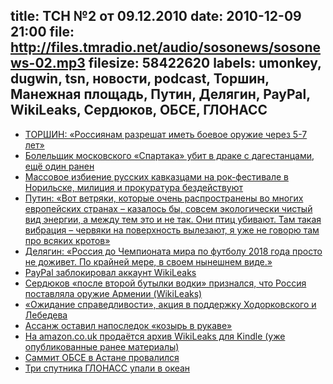 title: ТСН №2 от 09.12.2010
date: 2010-12-09 21:00
file: http://files.tmradio.net/audio/sosonews/sosonews-02.mp3
filesize: 58422620
labels: umonkey, dugwin, tsn, новости, podcast, Торшин, Манежная площадь, Путин, Делягин, PayPal, WikiLeaks, Сердюков, ОБСЕ, ГЛОНАСС
---
<ul>
<li><a href="http://www.kp.ru/daily/24602.5/773909/">ТОРШИН: «Россиянам разрешат иметь боевое оружие через 5-7 лет»</a></li>
<li><a href="http://www.newsru.com/russia/06dec2010/fight.html">Болельщик московского «Спартака» убит в драке с дагестанцами, ещё один ранен</a></li>
<li><a href="http://vadimb.livejournal.com/925028.html">Массовое избиение русских кавказцами на рок-фестивале в Норильске, милиция и прокуратура бездействуют</a></li>
<li><a href="http://gazeta.ru/politics/2010/12/06_a_3456957.shtml">Путин: «Вот ветряки, которые очень распространены во многих европейских странах – казалось бы, совсем экологически чистый вид энергии, а между тем это и не так. Они птиц убивают. Там такая вибрация – червяки на поверхность вылезают, я уже не говорю там про всяких кротов»</a></li>
<li><a href="http://nr2.ru/moskow/311602.html">Делягин: «Россия до Чемпионата мира по футболу 2018 года просто не доживет. По крайней мере, в своем нынешнем виде.»</a></li>
<li><a href="https://www.thepaypalblog.com/2010/12/paypal-statement-regarding-wikileaks/">PayPal заблокировал аккаунт WikiLeaks</a></li>
<li><a href="http://echo.msk.ru/news/731073-echo.phtml">Сердюков «после второй бутылки водки» признался, что Россия поставляла оружие Армении (WikiLeaks)</a></li>
<li><a href="http://khodorkovsky.ru/documents/2010/12/07/13822/">«Ожидание справедливости», акция в поддержку Ходорковского и Лебедева</a></li>
<li><a href="http://top.rbc.ru/society/09/12/2010/512117.shtml">Ассанж оставил напоследок «козырь в рукаве»</a></li>
<li><a href="http://www.amazon.co.uk/gp/product/B004EEOLIU?ie=UTF8&force-full-site=1">На amazon.co.uk продаётся архив WikiLeaks для Kindle (уже опубликованные ранее материалы)</a></li>
<li><a href="http://www.rosbalt.ru/2010/12/07/798116.html">Саммит ОБСЕ в Астане провалился</a></li>
<li><a href="http://txt.newsru.com/russia/05dec2010/glonasss.html">Три спутника ГЛОНАСС упали в океан</a></li>
</ul>
